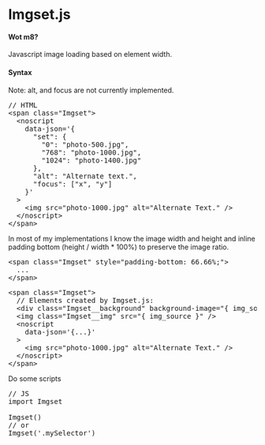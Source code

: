 # Imgset.js

#### Wot m8?

Javascript image loading based on element width. 

#### Syntax

Note: alt, and focus are not currently implemented.

<pre>
// HTML
&lt;span class="Imgset"&gt;
  &lt;noscript 
    data-json='{
      "set": {
        "0": "photo-500.jpg",
        "768": "photo-1000.jpg",
        "1024": "photo-1400.jpg"
      },
      "alt": "Alternate text.",
      "focus": ["x", "y"]
    }'
  &gt;
    &lt;img src="photo-1000.jpg" alt="Alternate Text." /&gt;
  &lt;/noscript&gt;
&lt;/span&gt;
</pre>

In most of my implementations I know the image width and height and inline padding bottom (height / width \* 100%) to preserve the image ratio. 

<pre>
&lt;span class="Imgset" style="padding-bottom: 66.66%;"&gt;
  ...
&lt;/span&gt;
</pre>

<pre>
&lt;span class="Imgset"&gt;
  // Elements created by Imgset.js:
  &lt;div class="Imgset__background" background-image="{ img_source }" /&gt;
  &lt;img class="Imgset__img" src="{ img_source }" /&gt;
  &lt;noscript 
    data-json='{...}'
  &gt;
    &lt;img src="photo-1000.jpg" alt="Alternate Text." /&gt;
  &lt;/noscript&gt;
&lt;/span&gt;
</pre>

Do some scripts

<pre>
// JS
import Imgset

Imgset()
// or
Imgset('.mySelector')
</pre>
